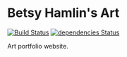 # Betsy Hamlin's Art

[![Build Status](https://travis-ci.org/LisbethHamlin/LisbethHamlin.github.io.svg?branch=master)](https://travis-ci.org/LisbethHamlin/LisbethHamlin.github.io) [![dependencies Status](https://david-dm.org/LisbethHamlin/LisbethHamlin.github.io/status.svg)](https://david-dm.org/LisbethHamlin/LisbethHamlin.github.io)

Art portfolio website.
